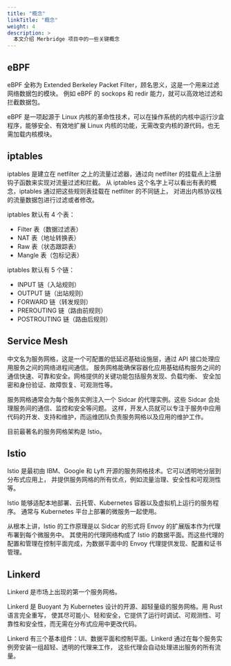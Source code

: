 ```yaml
---
title: "概念"
linkTitle: "概念"
weight: 4
description: >
  本文介绍 Merbridge 项目中的一些关键概念
---
```


## eBPF

eBPF 全称为 Extended Berkeley Packet Filter，顾名思义，这是一个用来过滤网络数据包的模块。
例如 eBPF 的 sockops 和 redir 能力，就可以高效地过滤和拦截数据包。  

eBPF 是一项起源于 Linux 内核的革命性技术，可以在操作系统的内核中运行沙盒程序，能够安全、有效地扩展
Linux 内核的功能，无需改变内核的源代码，也无需加载内核模块。

## iptables

iptables 是建立在 netfilter 之上的流量过滤器，通过向 netfilter 的挂载点上注册钩子函数来实现对流量过滤和拦截。
从 iptables 这个名字上可以看出有表的概念，iptables 通过把这些规则表挂载在 netfilter 的不同链上，
对进出内核协议栈的流量数据包进行过滤或者修改。  

iptables 默认有 4 个表：

- Filter 表（数据过滤表）
- NAT 表（地址转换表）
- Raw 表（状态跟踪表）
- Mangle 表（包标记表）

iptables 默认有 5 个链：

- INPUT 链（入站规则）
- OUTPUT 链（出站规则）
- FORWARD 链（转发规则）
- PREROUTING 链（路由前规则）
- POSTROUTING 链（路由后规则）

## Service Mesh

中文名为服务网格，这是一个可配置的低延迟基础设施层，通过 API 接口处理应用服务之间的网络进程间通信。
服务网格能确保容器化应用基础结构服务之间的通信快速、可靠和安全。网格提供的关键功能包括服务发现、负载均衡、
安全加密和身份验证、故障恢复、可观测性等。

服务网格通常会为每个服务实例注入一个 Sidcar 的代理实例。这些 Sidcar 会处理服务间的通信、监控和安全等问题。
这样，开发人员就可以专注于服务中应用代码的开发、支持和维护，而运维团队负责服务网格以及应用的维护工作。  

目前最著名的服务网格架构是 Istio。

## Istio

Istio 是最初由 IBM、Google 和 Lyft 开源的服务网格技术。它可以透明地分层到分布式应用上，
并提供服务网格的所有优点，例如流量治理、安全性和可观测性等。  

Istio 能够适配本地部署、云托管、Kubernetes 容器以及虚拟机上运行的服务程序。
通常与 Kubernetes 平台上部署的微服务一起使用。  

从根本上讲，Istio 的工作原理是以 Sidcar 的形式将 Envoy 的扩展版本作为代理布署到每个微服务中。
其使用的代理网络构成了 Istio 的数据平面。而这些代理的配置和管理在控制平面完成，为数据平面中的
Envoy 代理提供发现、配置和证书管理。

## Linkerd

Linkerd 是市场上出现的第一个服务网格。  

Linkerd 是 Buoyant 为 Kubernetes 设计的开源、超轻量级的服务网格。用 Rust 语言完全重写，
使其尽可能小、轻和安全，它提供了运行时调试、可观测性、可靠性和安全性，而无需在分布式应用中更改代码。  

Linkerd 有三个基本组件：UI、数据平面和控制平面。Linkerd 通过在每个服务实例旁安装一组超轻、透明的代理来工作，
这些代理会自动处理进出服务的所有流量。
